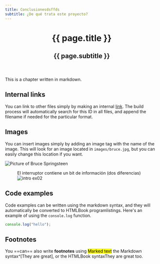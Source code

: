 ```yaml
---
title: Conclusionesdsffds
subtitle: ¿De qué trata este proyecto?
---
```


<header class="chapter-headers">
  <h1>{{ page.title }}</h1>
  <h2>{{ page.subtitle }}</h2>
</header>

This is a chapter written in markdown.

## Internal links

You can link to other files simply by making an internal [link](./introduccion.html). The build process will automatically search for this ID in all files, and append the filename if needed for the particular format.

## Images

You can insert images simply by adding an image tag with the name of the image. This will look for an image located in `images/bruce.jpg`, but you can easily change this location if you want.

![Picture of Bruce Springsteen](2bits.png)

<figure class="screenshot" sketch-height="130px" data-p5-sketch="https://srsergiorodriguez.github.io/exploraciones-sketches/C1/1interrupt/">
  <figcaption>El interruptor contiene un bit de información (dos diferencias)</figcaption>
    <img alt="intro ex02" src="bits.png" />
</figure>

## Code examples

Code examples can be written using the markdown syntax, and they
will automatically be converted to HTMLBook programlistings. Here's an
example of using the `console.log` function.

```js
console.log("hello");
```

## Footnotes

You ==can== also write **footnotes** using <mark>Marked text</mark> the Markdown syntax^[They are great], or the HTMLBook syntax<span data-type="footnote">They are great too</span>.
